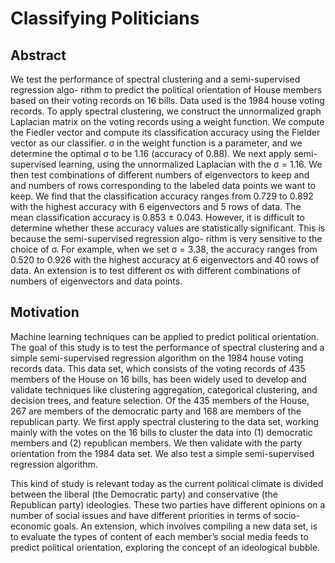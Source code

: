 # Classifying Politicians

## Abstract
We test the performance of spectral clustering and a semi-supervised regression algo- rithm to predict the political orientation of House members based on their voting records on 16 bills. Data used is the 1984 house voting records. To apply spectral clustering, we construct the unnormalized graph Laplacian matrix on the voting records using a weight function. We compute the Fiedler vector and compute its classification accuracy using the Fielder vector as our classifier. σ in the weight function is a parameter, and we determine the optimal σ to be 1.16 (accuracy of 0.88). We next apply semi-supervised learning, using the unnormalized Laplacian with the σ = 1.16. We then test combinations of different numbers of eigenvectors to keep and and numbers of rows corresponding to the labeled data points we want to keep. We find that the classification accuracy ranges from 0.729 to 0.892 with the highest accuracy with 6 eigenvectors and 5 rows of data. The mean classification accuracy is 0.853 ± 0.043. However, it is difficult to determine whether these accuracy values are statistically significant. This is because the semi-supervised regression algo- rithm is very sensitive to the choice of σ. For example, when we set σ = 3.38, the accuracy ranges from 0.520 to 0.926 with the highest accuracy at 6 eigenvectors and 40 rows of data. An extension is to test different σs with different combinations of numbers of eigenvectors and data points.

## Motivation
Machine learning techniques can be applied to predict political orientation. The goal of this study is to test the performance of spectral clustering and a simple semi-supervised regression algorithm on the 1984 house voting records data. This data set, which consists of the voting records of 435 members of the House on 16 bills, has been widely used to develop and validate techniques like clustering aggregation, categorical clustering, and decision trees, and feature selection. Of the 435 members of the House, 267 are members of the democratic party and 168 are members of the republican party. We first apply spectral clustering to the data set, working mainly with the votes on the 16 bills to cluster the data into (1) democratic members and (2) republican members. We then validate with the party orientation from the 1984 data set. We also test a simple semi-supervised regression algorithm.

This kind of study is relevant today as the current political climate is divided between the liberal (the Democratic party) and conservative (the Republican party) ideologies. These two parties have different opinions on a number of social issues and have different priorities in terms of socio- economic goals. An extension, which involves compiling a new data set, is to evaluate the types of content of each member’s social media feeds to predict political orientation, exploring the concept of an ideological bubble.

